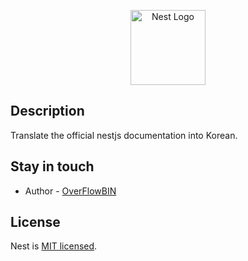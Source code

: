 <p align="center">
  <a href="http://nestjs.com/" target="blank"><img src="https://nestjs.com/img/logo-small.svg" width="120" alt="Nest Logo" /></a>
</p>

## Description

Translate the official nestjs documentation into Korean.


## Stay in touch

- Author - [OverFlowBIN](https://github.com/overFlowBIN/)


## License

Nest is [MIT licensed](LICENSE).
